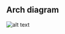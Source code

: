 ## Arch diagram
![alt text](https://github.com/nugrohosam/laravel-elasticsearch/blob/master/images/diagram.png?raw=true)
